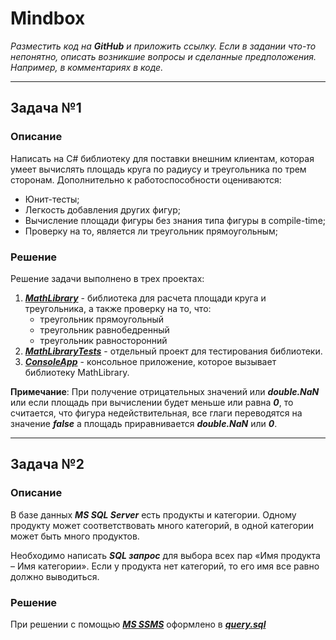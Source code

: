 # Mindbox

*Разместить код на **GitHub** и приложить ссылку. Если в задании что-то непонятно, описать возникшие вопросы и сделанные предположения. Например, в комментариях в коде.*

---

## Задача №1

### Описание
Напиcать на C# библиотеку для поставки внешним клиентам, которая умеет вычислять площадь круга по радиусу и треугольника по трем сторонам. Дополнительно к работоспособности оцениваются:
- Юнит-тесты;
- Легкость добавления других фигур;
- Вычисление площади фигуры без знания типа фигуры в compile-time;
- Проверку на то, является ли треугольник прямоугольным;


### Решение
Решение задачи выполнено в трех проектах:

1. [***MathLibrary***](./MathSolution/MathLibrary/) - библиотека для расчета площади круга и треугольника, а также проверку на то, что:
    - треугольник прямоугольный
    - треугольник равнобедренный
    - треугольник равносторонний
2. [***MathLibraryTests***](./MathSolution/MathLibraryTests/) - отдельный проект для тестирования библиотеки.
3. [***ConsoleApp***](./MathSolution/ConsoleApp/) - консольное приложение, которое вызывает библиотеку MathLibrary.

**Примечание**: При получение отрицательных значений или ***double.NaN*** или если площадь при вычислении будет меньше или равна ***0***, то считается, что фигура недействительная, все глаги переводятся на значение ***false*** а площадь приравнивается ***double.NaN*** или ***0***.

---
## Задача №2

### Описание
В базе данных ***MS SQL Server*** есть продукты и категории. Одному продукту может соответствовать много категорий, в одной категории может быть много продуктов. 

Необходимо написать ***SQL запрос*** для выбора всех пар «Имя продукта – Имя категории». Если у продукта нет категорий, то его имя все равно должно выводиться.

### Решение
При решении с помощью ***[MS SSMS](https://docs.microsoft.com/en-us/sql/ssms/download-sql-server-management-studio-ssms?view=sql-server-ver16)*** оформлено в [***query.sql***](query.sql)

